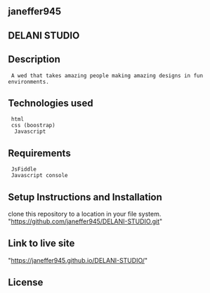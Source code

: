 ## janeffer945
## DELANI STUDIO
## Description
     A wed that takes amazing people making amazing designs in fun environments.
## Technologies used
     html
     css (boostrap)
      Javascript
## Requirements
     JsFiddle
     Javascript console
## Setup Instructions and Installation
   clone this repository to a location in your file system.
   "https://github.com/janeffer945/DELANI-STUDIO.git"
## Link to live site
"https://janeffer945.github.io/DELANI-STUDIO/"
## License


   
   


       
